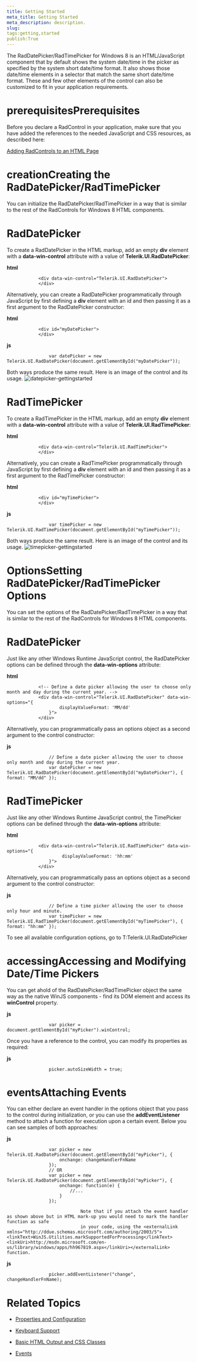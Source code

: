 ```yaml
---
title: Getting Started
meta_title: Getting Started
meta_description: description.
slug: 
tags:getting,started
publish:True
---
```



The RadDatePicker/RadTimePicker for Windows 8 is an HTML/JavaScript component that by default shows the system date/time in the picker
				as specified by the system short date/time format. It also shows those date/time elements in
				a selector that match the same short date/time format. These and few other elements of the control
				can also be customized to fit in your application requirements.
			

# prerequisitesPrerequisites

Before you declare a RadControl in your application, make sure that you have added the references to the needed JavaScript and CSS
							resources, as described here:
						

[Adding RadControls to an HTML Page](c2af6caa-6b40-4378-b20b-2e35a0425962)

# creationCreating the RadDatePicker/RadTimePicker

You can initialize the RadDatePicker/RadTimePicker in a way that is similar to the rest of the
							RadControls for Windows 8 HTML components.
						

# RadDatePicker

To create a RadDatePicker in the HTML markup, add an empty __div__ element
									with a __data-win-control__ attribute
									with a value of __Telerik.UI.RadDatePicker__:
								


 __html__
    


				<div data-win-control="Telerik.UI.RadDatePicker">
				</div>



Alternatively, you can create a RadDatePicker programmatically through JavaScript by first
									defining a __div__ element with an id and then passing it
									as a first argument to the RadDatePicker constructor:
								


 __html__
    


				<div id="myDatePicker">
				</div>




 __js__
    


				    var datePicker = new Telerik.UI.RadDatePicker(document.getElementById("myDatePicker"));



Both ways produce the same result. Here is an image of the control and its usage.
                ![datepicker-gettingstarted](../Media/Controls\DatePicker\datepicker-gettingstarted.png)

# RadTimePicker

To create a RadTimePicker in the HTML markup, add an empty __div__ element
									with a __data-win-control__ attribute
									with a value of __Telerik.UI.RadTimePicker__:
								


 __html__
    


				<div data-win-control="Telerik.UI.RadTimePicker">
				</div>



Alternatively, you can create a RadTimePicker programmatically through JavaScript by first
									defining a __div__ element with an id and then passing it
									as a first argument to the RadTimePicker constructor:
								


 __html__
    


				<div id="myTimePicker">
				</div>




 __js__
    


				    var timePicker = new Telerik.UI.RadTimePicker(document.getElementById("myTimePicker"));



Both ways produce the same result. Here is an image of the control and its usage.
                ![timepicker-gettingstarted](../Media/Controls\TimePicker\timepicker-gettingstarted.png)

# OptionsSetting RadDatePicker/RadTimePicker Options

You can set the options of the RadDatePicker/RadTimePicker in a way that is similar to the rest of the RadControls for Windows 8 HTML components.
						

# RadDatePicker

Just like any other Windows Runtime JavaScript control, the RadDatePicker options can be defined
									through the __data-win-options__ attribute:
								


 __html__
    


	            <!-- Define a date picker allowing the user to choose only month and day during the current year. -->
				<div data-win-control="Telerik.UI.RadDatePicker" data-win-options="{
	                    displayValueFormat: 'MM/dd'
	                }">
				</div>



Alternatively, you can programmatically pass an options object as a second argument
									to the control constructor:
								


 __js__
    


				    // Define a date picker allowing the user to choose only month and day during the current year.
				    var datePicker = new Telerik.UI.RadDatePicker(document.getElementById("myDatePicker"), { format: "MM/dd" });



# RadTimePicker

Just like any other Windows Runtime JavaScript control, the TimePicker options can be defined
									through the __data-win-options__ attribute:
								


 __html__
    


				<div data-win-control="Telerik.UI.RadTimePicker" data-win-options="{
	                     displayValueFormat: 'hh:mm'
	                }">
				</div>



Alternatively, you can programmatically pass an options object as a second argument
									to the control constructor:
								


 __js__
    


				    // Define a time picker allowing the user to choose only hour and minute.
				    var timePicker = new Telerik.UI.RadTimePicker(document.getElementById("myTimePicker"), { format: "hh:mm" });



To see all available configuration options, go to T:Telerik.UI.RadDatePicker

# accessingAccessing and Modifying Date/Time Pickers

You can get ahold of the RadDatePicker/RadTimePicker object the same way as the native WinJS components - find its DOM element and access its
							__winControl__ property.
						


 __js__
    


				    var picker = document.getElementById("myPicker").winControl;



Once you have a reference to the control, you can modify its properties as required:


 __js__
    


				    picker.autoSizeWidth = true;



# eventsAttaching Events

You can either declare an event handler in the options object that you pass to the control during initialization, or you can use the
							__addEventListener__ method to attach a function for execution upon a certain event. Below you can see samples of both
							approaches:
						


 __js__
    


				    var picker = new Telerik.UI.RadDatePicker(document.getElementById("myPicker"), {
				        onchange: changeHandlerFnName 
				    });
				    // OR
				    var picker = new Telerik.UI.RadDatePicker(document.getElementById("myPicker"), {
				        onchange: function(e) {
				            //...
				        }
				    });

>
								Note that if you attach the event handler as shown above but in HTML mark-up you would need to mark the handler function as safe
								in your code, using the <externalLink xmlns="http://ddue.schemas.microsoft.com/authoring/2003/5"><linkText>WinJS.Utilities.markSupportedForProcessing</linkText><linkUri>http://msdn.microsoft.com/en-us/library/windows/apps/hh967819.aspx</linkUri></externalLink> function.
							


 __js__
    


				    picker.addEventListener("change", changeHandlerFnName);



# Related Topics

 * [Properties and Configuration]({{slug:properties-and-configuration}})

 * [Keyboard Support]({{slug:keyboard-support}})

 * [Basic HTML Output and CSS Classes]({{slug:basic-html-output-and-css-classes}})

 * [Events]({{slug:events}})
